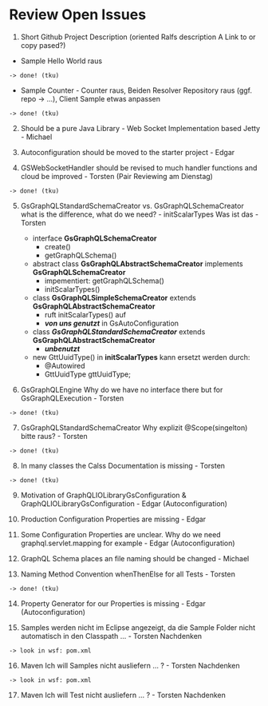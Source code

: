 # Review Open Issues 
1. Short Github Project Description (oriented Ralfs description A Link to or copy pased?)
- Sample Hello World raus 

```
-> done! (tku)
```

- Sample Counter - Counter raus, Beiden Resolver Repository raus (ggf. repo -> ...), Client Sample etwas anpassen 

```
-> done! (tku)
```

2. Should be a pure Java Library - Web Socket Implementation based Jetty - Michael 
3. Autoconfiguration should be moved to the starter project - Edgar 

4. GSWebSocketHandler should be revised to much handler functions and cloud be improved  - Torsten (Pair Reviewing am Dienstag)

```
-> done! (tku)
```

5. GsGraphQLStandardSchemaCreator vs. GsGraphQLSchemaCreator what is the difference, what do we need? - initScalarTypes Was ist das - Torsten 

   - interface **GsGraphQLSchemaCreator**
     - create()
     - getGraphQLSchema()
   - abstract class **GsGraphQLAbstractSchemaCreator** implements **GsGraphQLSchemaCreator**
     - impementiert: getGraphQLSchema()
     - initScalarTypes()
   - class **GsGraphQLSimpleSchemaCreator** extends **GsGraphQLAbstractSchemaCreator**
     - ruft initScalarTypes() auf
     - ***von uns genutzt*** in GsAutoConfiguration
   - class **_GsGraphQLStandardSchemaCreator_** extends **GsGraphQLAbstractSchemaCreator**
     - ***unbenutzt***
   - new GttUuidType() in **initScalarTypes** kann ersetzt werden durch:
     - @Autowired
     - GttUuidType gttUuidType;

6. GsGraphQLEngine Why do we have no interface there but for GsGraphQLExecution - Torsten 

```
-> done! (tku)
```

7. GsGraphQLStandardSchemaCreator Why explizit @Scope(singelton) bitte raus? - Torsten 

```
-> done! (tku)
```

8. In many classes the Calss Documentation is missing - Torsten 

```
-> done! (tku)
```

9. Motivation of GraphQLIOLibraryGsConfiguration & GraphQLIOLibraryGsConfiguration - Edgar (Autoconfiguration)
10. Production Configuration Properties are missing - Edgar 
11. Some Configuration Properties are unclear. Why do we need graphql.servlet.mapping for example - Edgar (Autoconfiguration)
12. GraphQL Schema places an file naming should be changed - Michael 

13. Naming Method Convention whenThenElse for all Tests - Torsten 

```
-> done! (tku)
```

14. Property Generator for our Properties is missing - Edgar (Autoconfiguration)

15. Samples werden nicht im Eclipse angezeigt, da die Sample Folder nicht automatisch in den Classpath ... - Torsten Nachdenken 

```
-> look in wsf: pom.xml
```

16. Maven Ich will Samples nicht ausliefern ... ? - Torsten Nachdenken 

```
-> look in wsf: pom.xml
```

17. Maven Ich will Test nicht ausliefern ... ? - Torsten Nachdenken 
